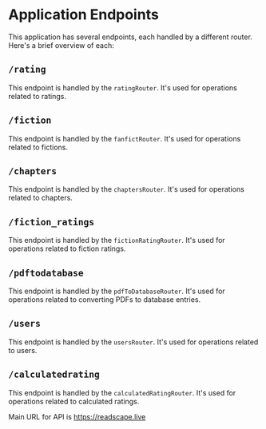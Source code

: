 # Application Endpoints

This application has several endpoints, each handled by a different router. Here's a brief overview of each:

## `/rating`

This endpoint is handled by the `ratingRouter`. It's used for operations related to ratings.

## `/fiction`

This endpoint is handled by the `fanfictRouter`. It's used for operations related to fictions.

## `/chapters`

This endpoint is handled by the `chaptersRouter`. It's used for operations related to chapters.

## `/fiction_ratings`

This endpoint is handled by the `fictionRatingRouter`. It's used for operations related to fiction ratings.

## `/pdftodatabase`

This endpoint is handled by the `pdfToDatabaseRouter`. It's used for operations related to converting PDFs to database entries.

## `/users`

This endpoint is handled by the `usersRouter`. It's used for operations related to users.

## `/calculatedrating`

This endpoint is handled by the `calculatedRatingRouter`. It's used for operations related to calculated ratings.

Main URL for API is https://readscape.live
